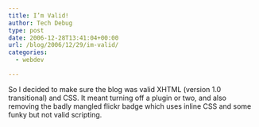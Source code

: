 ```yaml
---
title: I’m Valid!
author: Tech Debug
type: post
date: 2006-12-28T13:41:04+00:00
url: /blog/2006/12/29/im-valid/
categories:
  - webdev

---
```

So I decided to make sure the blog was valid XHTML (version 1.0 transitional) and CSS. It meant turning off a plugin or two, and also removing the badly mangled flickr badge which uses inline CSS and some funky but not valid scripting.